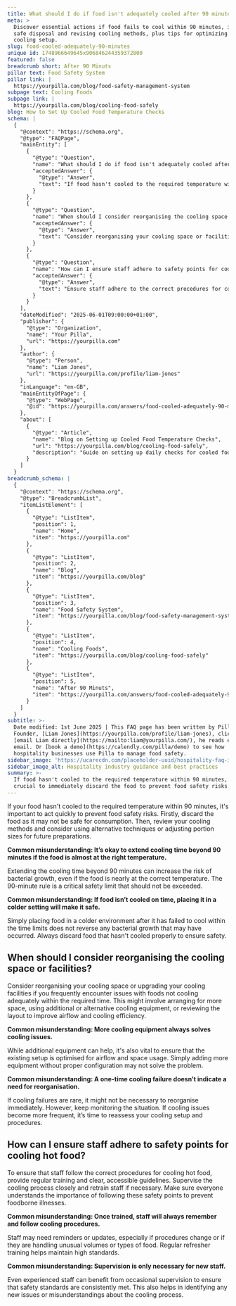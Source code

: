 ```yaml
---
title: What should I do if food isn't adequately cooled after 90 minutes?
meta: >
  Discover essential actions if food fails to cool within 90 minutes, including
  safe disposal and revising cooling methods, plus tips for optimizing your
  cooling setup.
slug: food-cooled-adequately-90-minutes
unique id: 1748966649645x906846244359372800
featured: false
breadcrumb short: After 90 Minuts
pillar text: Food Safety System
pillar link: |
  https://yourpilla.com/blog/food-safety-management-system
subpage text: Cooling Foods
subpage link: |
  https://yourpilla.com/blog/cooling-food-safely
blog: How to Set Up Cooled Food Temperature Checks
schema: |
  {
    "@context": "https://schema.org",
    "@type": "FAQPage",
    "mainEntity": [
      {
        "@type": "Question",
        "name": "What should I do if food isn't adequately cooled after 90 minutes?",
        "acceptedAnswer": {
          "@type": "Answer",
          "text": "If food hasn't cooled to the required temperature within 90 minutes, it's crucial to immediately discard the food to prevent food safety risks. Also, review and possibly adjust your cooling methods or portion sizes for future preparations to ensure all food cools adequately within the time limit."
        }
      },
      {
        "@type": "Question",
        "name": "When should I consider reorganising the cooling space or facilities?",
        "acceptedAnswer": {
          "@type": "Answer",
          "text": "Consider reorganising your cooling space or facilities if you frequently encounter issues with foods not cooling within the required time. This might include arranging more space, adding or changing cooling equipment, or improving the layout for better airflow and efficiency."
        }
      },
      {
        "@type": "Question",
        "name": "How can I ensure staff adhere to safety points for cooling hot food?",
        "acceptedAnswer": {
          "@type": "Answer",
          "text": "Ensure staff adhere to the correct procedures for cooling hot food by providing regular training and clear guidelines. It's important to supervise the cooling process closely and offer refresher training to maintain safety standards and prevent foodborne illnesses."
        }
      }
    ],
    "dateModified": "2025-06-01T09:00:00+01:00",
    "publisher": {
      "@type": "Organization",
      "name": "Your Pilla",
      "url": "https://yourpilla.com"
    },
    "author": {
      "@type": "Person",
      "name": "Liam Jones",
      "url": "https://yourpilla.com/profile/liam-jones"
    },
    "inLanguage": "en-GB",
    "mainEntityOfPage": {
      "@type": "WebPage",
      "@id": "https://yourpilla.com/answers/food-cooled-adequately-90-minutes"
    },
    "about": [
      {
        "@type": "Article",
        "name": "Blog on Setting up Cooled Food Temperature Checks",
        "url": "https://yourpilla.com/blog/cooling-food-safely",
        "description": "Guide on setting up daily checks for cooled food temperatures to ensure safety and compliance."
      }
    ]
  }
breadcrumb_schema: |
  {
    "@context": "https://schema.org",
    "@type": "BreadcrumbList",
    "itemListElement": [
      {
        "@type": "ListItem",
        "position": 1,
        "name": "Home",
        "item": "https://yourpilla.com"
      },
      {
        "@type": "ListItem",
        "position": 2,
        "name": "Blog",
        "item": "https://yourpilla.com/blog"
      },
      {
        "@type": "ListItem",
        "position": 3,
        "name": "Food Safety System",
        "item": "https://yourpilla.com/blog/food-safety-management-system"
      },
      {
        "@type": "ListItem",
        "position": 4,
        "name": "Cooling Foods",
        "item": "https://yourpilla.com/blog/cooling-food-safely"
      },
      {
        "@type": "ListItem",
        "position": 5,
        "name": "After 90 Minuts",
        "item": "https://yourpilla.com/answers/food-cooled-adequately-90-minutes"
      }
    ]
  }
subtitle: >-
  Date modified: 1st June 2025 | This FAQ page has been written by Pilla
  Founder, [Liam Jones](https://yourpilla.com/profile/liam-jones), click to
  [email Liam directly](https://mailto:liam@yourpilla.com/), he reads every
  email. Or [book a demo](https://calendly.com/pilla/demo) to see how
  hospitality businesses use Pilla to manage food safety.
sidebar_image: 'https://ucarecdn.com/placeholder-uuid/hospitality-faq-image.jpg'
sidebar_image_alt: Hospitality industry guidance and best practices
summary: >-
  If food hasn't cooled to the required temperature within 90 minutes, it's
  crucial to immediately discard the food to prevent food safety risks.
---
```

If your food hasn't cooled to the required temperature within 90 minutes, it's important to act quickly to prevent food safety risks. Firstly, discard the food as it may not be safe for consumption. Then, review your cooling methods and consider using alternative techniques or adjusting portion sizes for future preparations.

**Common misunderstanding: It’s okay to extend cooling time beyond 90 minutes if the food is almost at the right temperature.**

Extending the cooling time beyond 90 minutes can increase the risk of bacterial growth, even if the food is nearly at the correct temperature. The 90-minute rule is a critical safety limit that should not be exceeded.

**Common misunderstanding: If food isn’t cooled on time, placing it in a colder setting will make it safe.**

Simply placing food in a colder environment after it has failed to cool within the time limits does not reverse any bacterial growth that may have occurred. Always discard food that hasn't cooled properly to ensure safety.

## When should I consider reorganising the cooling space or facilities?

Consider reorganising your cooling space or upgrading your cooling facilities if you frequently encounter issues with foods not cooling adequately within the required time. This might involve arranging for more space, using additional or alternative cooling equipment, or reviewing the layout to improve airflow and cooling efficiency.

**Common misunderstanding: More cooling equipment always solves cooling issues.**

While additional equipment can help, it's also vital to ensure that the existing setup is optimised for airflow and space usage. Simply adding more equipment without proper configuration may not solve the problem.

**Common misunderstanding: A one-time cooling failure doesn’t indicate a need for reorganisation.**

If cooling failures are rare, it might not be necessary to reorganise immediately. However, keep monitoring the situation. If cooling issues become more frequent, it’s time to reassess your cooling setup and procedures.

## How can I ensure staff adhere to safety points for cooling hot food?

To ensure that staff follow the correct procedures for cooling hot food, provide regular training and clear, accessible guidelines. Supervise the cooling process closely and retrain staff if necessary. Make sure everyone understands the importance of following these safety points to prevent foodborne illnesses.

**Common misunderstanding: Once trained, staff will always remember and follow cooling procedures.**

Staff may need reminders or updates, especially if procedures change or if they are handling unusual volumes or types of food. Regular refresher training helps maintain high standards.

**Common misunderstanding: Supervision is only necessary for new staff.**

Even experienced staff can benefit from occasional supervision to ensure that safety standards are consistently met. This also helps in identifying any new issues or misunderstandings about the cooling process.
